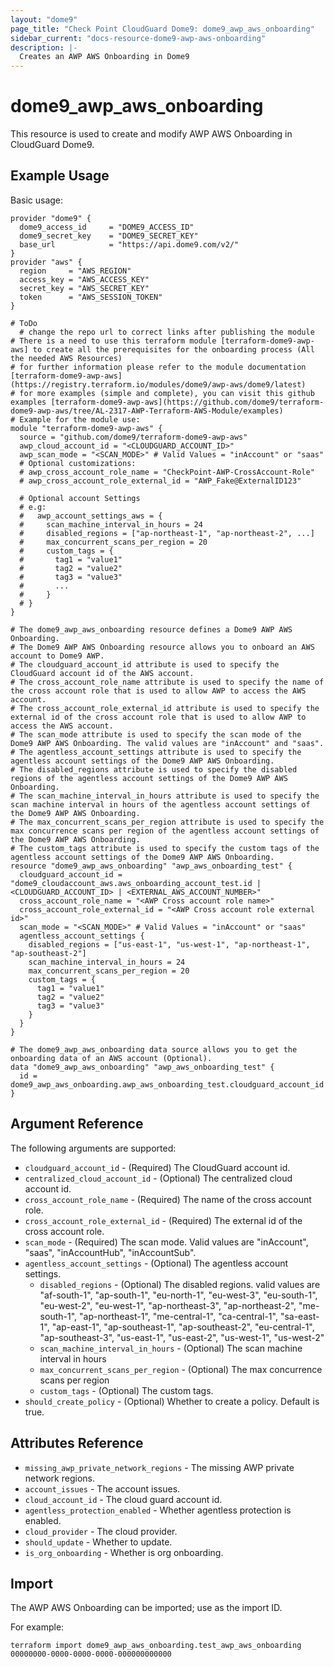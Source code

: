 ```yaml
---
layout: "dome9"
page_title: "Check Point CloudGuard Dome9: dome9_awp_aws_onboarding"
sidebar_current: "docs-resource-dome9-awp-aws-onboarding"
description: |-
  Creates an AWP AWS Onboarding in Dome9
---
```


# dome9_awp_aws_onboarding

This resource is used to create and modify AWP AWS Onboarding in CloudGuard Dome9.

## Example Usage

Basic usage:

```hcl
provider "dome9" {
  dome9_access_id     = "DOME9_ACCESS_ID"
  dome9_secret_key    = "DOME9_SECRET_KEY"
  base_url            = "https://api.dome9.com/v2/"
}
provider "aws" {
  region     = "AWS_REGION"
  access_key = "AWS_ACCESS_KEY"
  secret_key = "AWS_SECRET_KEY"
  token      = "AWS_SESSION_TOKEN"
}

# ToDo
  # change the repo url to correct links after publishing the module
# There is a need to use this terraform module [terraform-dome9-awp-aws] to create all the prerequisites for the onboarding process (All the needed AWS Resources)
# for further information please refer to the module documentation [terraform-dome9-awp-aws](https://registry.terraform.io/modules/dome9/awp-aws/dome9/latest)
# for more examples (simple and complete), you can visit this github examples [terraform-dome9-awp-aws](https://github.com/dome9/terraform-dome9-awp-aws/tree/AL-2317-AWP-Terraform-AWS-Module/examples)
# Example for the module use:
module "terraform-dome9-awp-aws" {
  source = "github.com/dome9/terraform-dome9-awp-aws"
  awp_cloud_account_id = "<CLOUDGUARD_ACCOUNT_ID>"
  awp_scan_mode = "<SCAN_MODE>" # Valid Values = "inAccount" or "saas"
  # Optional customizations:
  # awp_cross_account_role_name = "CheckPoint-AWP-CrossAccount-Role"
  # awp_cross_account_role_external_id = "AWP_Fake@ExternalID123"

  # Optional account Settings
  # e.g:
  #   awp_account_settings_aws = {
  #     scan_machine_interval_in_hours = 24
  #     disabled_regions = ["ap-northeast-1", "ap-northeast-2", ...]
  #     max_concurrent_scans_per_region = 20
  #     custom_tags = {
  #       tag1 = "value1"
  #       tag2 = "value2"
  #       tag3 = "value3"
  #       ...
  #     }
  # }
}

# The dome9_awp_aws_onboarding resource defines a Dome9 AWP AWS Onboarding.
# The Dome9 AWP AWS Onboarding resource allows you to onboard an AWS account to Dome9 AWP.
# The cloudguard_account_id attribute is used to specify the CloudGuard account id of the AWS account.
# The cross_account_role_name attribute is used to specify the name of the cross account role that is used to allow AWP to access the AWS account.
# The cross_account_role_external_id attribute is used to specify the external id of the cross account role that is used to allow AWP to access the AWS account.
# The scan_mode attribute is used to specify the scan mode of the Dome9 AWP AWS Onboarding. The valid values are "inAccount" and "saas".
# The agentless_account_settings attribute is used to specify the agentless account settings of the Dome9 AWP AWS Onboarding.
# The disabled_regions attribute is used to specify the disabled regions of the agentless account settings of the Dome9 AWP AWS Onboarding.
# The scan_machine_interval_in_hours attribute is used to specify the scan machine interval in hours of the agentless account settings of the Dome9 AWP AWS Onboarding.
# The max_concurrent_scans_per_region attribute is used to specify the max concurrence scans per region of the agentless account settings of the Dome9 AWP AWS Onboarding.
# The custom_tags attribute is used to specify the custom tags of the agentless account settings of the Dome9 AWP AWS Onboarding.
resource "dome9_awp_aws_onboarding" "awp_aws_onboarding_test" {
  cloudguard_account_id = "dome9_cloudaccount_aws.aws_onboarding_account_test.id | <CLOUDGUARD_ACCOUNT_ID> | <EXTERNAL_AWS_ACCOUNT_NUMBER>"
  cross_account_role_name = "<AWP Cross account role name>"
  cross_account_role_external_id = "<AWP Cross account role external id>"
  scan_mode = "<SCAN_MODE>" # Valid Values = "inAccount" or "saas"
  agentless_account_settings {
    disabled_regions = ["us-east-1", "us-west-1", "ap-northeast-1", "ap-southeast-2"]
    scan_machine_interval_in_hours = 24
    max_concurrent_scans_per_region = 20
    custom_tags = {
      tag1 = "value1"
      tag2 = "value2"
      tag3 = "value3"
    }
  }
}

# The dome9_awp_aws_onboarding data source allows you to get the onboarding data of an AWS account (Optional).
data "dome9_awp_aws_onboarding" "awp_aws_onboarding_test" {
  id = dome9_awp_aws_onboarding.awp_aws_onboarding_test.cloudguard_account_id
}
```

## Argument Reference

The following arguments are supported:

* `cloudguard_account_id` - (Required) The CloudGuard account id.
* `centralized_cloud_account_id` - (Optional) The centralized cloud account id.
* `cross_account_role_name` - (Required) The name of the cross account role.
* `cross_account_role_external_id` - (Required) The external id of the cross account role.
* `scan_mode` - (Required) The scan mode. Valid values are "inAccount", "saas", "inAccountHub", "inAccountSub".
* `agentless_account_settings` - (Optional) The agentless account settings.
  * `disabled_regions` - (Optional) The disabled regions. valid values are "af-south-1", "ap-south-1", "eu-north-1", "eu-west-3", "eu-south-1", "eu-west-2", "eu-west-1", "ap-northeast-3", "ap-northeast-2", "me-south-1", "ap-northeast-1", "me-central-1", "ca-central-1", "sa-east-1", "ap-east-1", "ap-southeast-1", "ap-southeast-2", "eu-central-1", "ap-southeast-3", "us-east-1", "us-east-2", "us-west-1", "us-west-2"
  * `scan_machine_interval_in_hours` - (Optional) The scan machine interval in hours
  * `max_concurrent_scans_per_region` - (Optional) The max concurrence scans per region
  * `custom_tags` - (Optional) The custom tags.
* `should_create_policy` - (Optional) Whether to create a policy. Default is true.
    
## Attributes Reference

* `missing_awp_private_network_regions` - The missing AWP private network regions.
* `account_issues` - The account issues.
* `cloud_account_id` - The cloud guard account id.
* `agentless_protection_enabled` - Whether agentless protection is enabled.
* `cloud_provider` - The cloud provider.
* `should_update` - Whether to update.
* `is_org_onboarding` - Whether is org onboarding.

## Import

The AWP AWS Onboarding can be imported; use <ONBOARDING ID> as the import ID.

For example:

```shell
terraform import dome9_awp_aws_onboarding.test_awp_aws_onboarding 00000000-0000-0000-0000-000000000000
```
